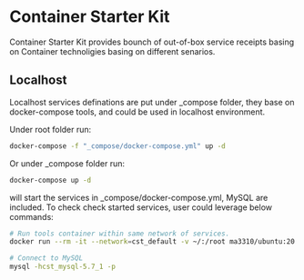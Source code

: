 # Container Starter Kit

Container Starter Kit provides bounch of out-of-box service receipts basing on Container technoligies basing on different senarios.

## Localhost

Localhost services definations are put under _compose folder, they base on docker-compose tools, and could be used in localhost environment.

Under root folder run:

``` bash
docker-compose -f "_compose/docker-compose.yml" up -d 
```

Or under _compose folder run:

``` bash
docker-compose up -d 
```

will start the services in _compose/docker-compose.yml, MySQL are included. To check check started services, user could leverage below commands:

``` bash
# Run tools container within same network of services.
docker run --rm -it --network=cst_default -v ~/:/root ma3310/ubuntu:20.04-tools

# Connect to MySQL
mysql -hcst_mysql-5.7_1 -p
```
